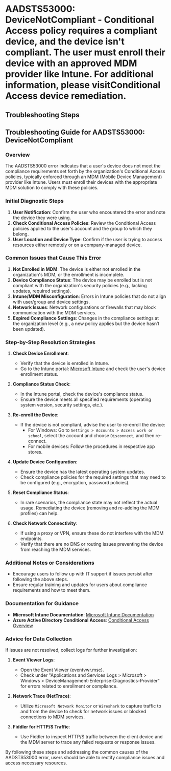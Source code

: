 # AADSTS53000: DeviceNotCompliant - Conditional Access policy requires a compliant device, and the device isn't compliant. The user must enroll their device with an approved MDM provider like Intune. For additional information, please visitConditional Access device remediation.


## Troubleshooting Steps
## Troubleshooting Guide for AADSTS53000: DeviceNotCompliant

### Overview
The AADSTS53000 error indicates that a user's device does not meet the compliance requirements set forth by the organization's Conditional Access policies, typically enforced through an MDM (Mobile Device Management) provider like Intune. Users must enroll their devices with the appropriate MDM solution to comply with these policies.

### Initial Diagnostic Steps
1. **User Notification**: Confirm the user who encountered the error and note the device they were using.
2. **Check Conditional Access Policies**: Review the Conditional Access policies applied to the user's account and the group to which they belong.
3. **User Location and Device Type**: Confirm if the user is trying to access resources either remotely or on a company-managed device.

### Common Issues that Cause This Error
1. **Not Enrolled in MDM**: The device is either not enrolled in the organization's MDM, or the enrollment is incomplete.
2. **Device Compliance Status**: The device may be enrolled but is not compliant with the organization's security policies (e.g., lacking updates, required settings).
3. **Intune/MDM Misconfiguration**: Errors in Intune policies that do not align with user/group and device settings.
4. **Network Issues**: Network configurations or firewalls that may block communication with the MDM services.
5. **Expired Compliance Settings**: Changes in the compliance settings at the organization level (e.g., a new policy applies but the device hasn’t been updated).

### Step-by-Step Resolution Strategies
1. **Check Device Enrollment**:
   - Verify that the device is enrolled in Intune.
   - Go to the Intune portal: [Microsoft Intune](https://endpoint.microsoft.com/) and check the user's device enrollment status.

2. **Compliance Status Check**:
   - In the Intune portal, check the device's compliance status.
   - Ensure the device meets all specified requirements (operating system version, security settings, etc.).

3. **Re-enroll the Device**:
   - If the device is not compliant, advise the user to re-enroll the device:
     - For Windows: Go to `Settings > Accounts > Access work or school`, select the account and choose `Disconnect`, and then re-connect.
     - For mobile devices: Follow the procedures in respective app stores.

4. **Update Device Configuration**:
   - Ensure the device has the latest operating system updates.
   - Check compliance policies for the required settings that may need to be configured (e.g., encryption, password policies).

5. **Reset Compliance Status**:
   - In rare scenarios, the compliance state may not reflect the actual usage. Remediating the device (removing and re-adding the MDM profiles) can help.

6. **Check Network Connectivity**:
   - If using a proxy or VPN, ensure these do not interfere with the MDM endpoints.
   - Verify that there are no DNS or routing issues preventing the device from reaching the MDM services.

### Additional Notes or Considerations
- Encourage users to follow up with IT support if issues persist after following the above steps.
- Ensure regular training and updates for users about compliance requirements and how to meet them.

### Documentation for Guidance
- **Microsoft Intune Documentation**: [Microsoft Intune Documentation](https://docs.microsoft.com/en-us/mem/intune/)
- **Azure Active Directory Conditional Access**: [Conditional Access Overview](https://docs.microsoft.com/en-us/azure/active-directory/conditional-access/overview)

### Advice for Data Collection
If issues are not resolved, collect logs for further investigation:

1. **Event Viewer Logs**:
   - Open the Event Viewer (eventvwr.msc).
   - Check under "Applications and Services Logs > Microsoft > Windows > DeviceManagement-Enterprise-Diagnostics-Provider" for errors related to enrollment or compliance.

2. **Network Trace (NetTrace)**:
   - Utilize `Microsoft Network Monitor` or `Wireshark` to capture traffic to and from the device to check for network issues or blocked connections to MDM services.

3. **Fiddler for HTTP/S Traffic**:
   - Use Fiddler to inspect HTTP/S traffic between the client device and the MDM server to trace any failed requests or response issues.

By following these steps and addressing the common causes of the AADSTS53000 error, users should be able to rectify compliance issues and access necessary resources.